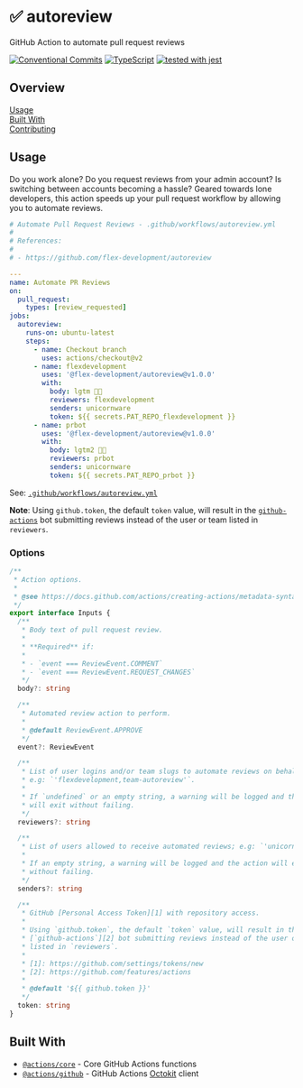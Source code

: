 # :white_check_mark: autoreview

GitHub Action to automate pull request reviews

[![Conventional Commits](https://img.shields.io/badge/Conventional%20Commits-1.0.0-yellow.svg)](https://conventionalcommits.org)
[![TypeScript](https://badgen.net/badge/-/typescript?icon=typescript&label)](https://www.typescriptlang.org/)
[![tested with jest](https://img.shields.io/badge/tested_with-jest-99424f.svg)](https://github.com/facebook/jest)

## Overview

[Usage](#usage)  
[Built With](#built-with)  
[Contributing](CONTRIBUTING.md)

## Usage

Do you work alone? Do you request reviews from your admin account? Is switching
between accounts becoming a hassle? Geared towards lone developers, this action
speeds up your pull request workflow by allowing you to automate reviews.

```yaml
# Automate Pull Request Reviews - .github/workflows/autoreview.yml
#
# References:
#
# - https://github.com/flex-development/autoreview

---
name: Automate PR Reviews
on:
  pull_request:
    types: [review_requested]
jobs:
  autoreview:
    runs-on: ubuntu-latest
    steps:
      - name: Checkout branch
        uses: actions/checkout@v2
      - name: flexdevelopment
        uses: '@flex-development/autoreview@v1.0.0'
        with:
          body: lgtm 👍🏾
          reviewers: flexdevelopment
          senders: unicornware
          token: ${{ secrets.PAT_REPO_flexdevelopment }}
      - name: prbot
        uses: '@flex-development/autoreview@v1.0.0'
        with:
          body: lgtm2 👍🏾
          reviewers: prbot
          senders: unicornware
          token: ${{ secrets.PAT_REPO_prbot }}
```

See: [`.github/workflows/autoreview.yml`](.github/workflows/autoreview.yml)

**Note**: Using `github.token`, the default `token` value, will result in the
[`github-actions`][4] bot submitting reviews instead of the user or team listed
in `reviewers`.

### Options

```typescript
/**
 * Action options.
 *
 * @see https://docs.github.com/actions/creating-actions/metadata-syntax-for-github-actions#inputs
 */
export interface Inputs {
  /**
   * Body text of pull request review.
   *
   * **Required** if:
   *
   * - `event === ReviewEvent.COMMENT`
   * - `event === ReviewEvent.REQUEST_CHANGES`
   */
  body?: string

  /**
   * Automated review action to perform.
   *
   * @default ReviewEvent.APPROVE
   */
  event?: ReviewEvent

  /**
   * List of user logins and/or team slugs to automate reviews on behalf of;
   * e.g: `'flexdevelopment,team-autoreview'`.
   *
   * If `undefined` or an empty string, a warning will be logged and the action
   * will exit without failing.
   */
  reviewers?: string

  /**
   * List of users allowed to receive automated reviews; e.g: `'unicornware'`.
   *
   * If an empty string, a warning will be logged and the action will exit
   * without failing.
   */
  senders?: string

  /**
   * GitHub [Personal Access Token][1] with repository access.
   *
   * Using `github.token`, the default `token` value, will result in the
   * [`github-actions`][2] bot submitting reviews instead of the user or team
   * listed in `reviewers`.
   *
   * [1]: https://github.com/settings/tokens/new
   * [2]: https://github.com/features/actions
   *
   * @default '${{ github.token }}'
   */
  token: string
}
```

## Built With

- [`@actions/core`][1] - Core GitHub Actions functions
- [`@actions/github`][2] - GitHub Actions [Octokit][3] client

[1]: https://github.com/actions/toolkit/tree/master/packages/core
[2]: https://github.com/actions/toolkit/tree/master/packages/github
[3]: https://octokit.github.io/rest.js/v18
[4]: https://github.com/features/actions
